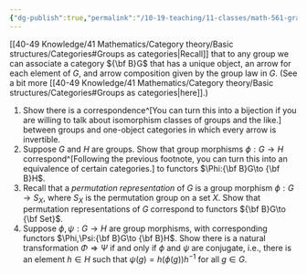 ```yaml
---
{"dg-publish":true,"permalink":"/10-19-teaching/11-classes/math-561-graduate-algebra/exercises/groups-as-categories/","updated":"2025-10-04T14:41:38-07:00"}
---
```


[[40-49 Knowledge/41 Mathematics/Category theory/Basic structures/Categories#Groups as categories\|Recall]] that to any group  we can associate a category ${\bf B}G$ that has a unique object, an arrow for each element of $G$, and arrow composition given by the group law in $G$. (See a bit more [[40-49 Knowledge/41 Mathematics/Category theory/Basic structures/Categories#Groups as categories\|here]].)
1. Show there is a correspondence^[You can turn this into a bijection if you are willing to talk about isomorphism classes of groups and the like.] between groups and one-object categories in which every arrow is invertible.
2. Suppose $G$ and $H$ are groups. Show that group morphisms $\phi:G\to H$ correspond^[Following the previous footnote, you can turn this into an equivalence of certain categories.] to functors $\Phi:{\bf B}G\to {\bf B}H$.
3. Recall that a *permutation representation* of $G$ is a group morphism $\phi:G\to S_X$, where $S_X$ is the permutation group on a set $X$. Show that permutation representations of $G$ correspond to functors ${\bf B}G\to {\bf Set}$.
4. Suppose $\phi,\psi:G\to H$ are group morphisms, with corresponding functors $\Phi,\Psi:{\bf B}G\to {\bf B}H$. Show there is a natural transformation $\Phi\Rightarrow \Psi$ if and only if $\phi$ and $\psi$ are conjugate, i.e., there is an element $h\in H$ such that $\psi(g)=h(\phi(g))h^{-1}$ for all $g\in G$.